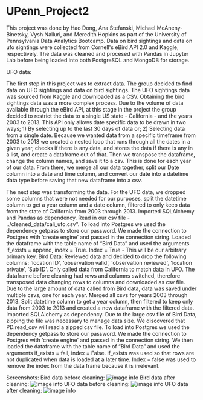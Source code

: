 # UPenn_Project2
This project was done by Hao Dong, Ana Stefanski, Michael McAneny-Binetsky, Vysh Nalluri, and Meredith Hopkins as part of the University of Pennsylvania Data Analytics Bootcamp. Data on bird sightings and data on ufo sightings were collected from Cornell's eBird API 2.0 and Kaggle, respectively. The data was cleaned and procesed with Pandas in Jupyter Lab before being loaded into both PostgreSQL and MongoDB for storage. 

UFO data:

The first step in this project was to extract data. The group decided to find data on UFO sightings and data on bird sightings. The UFO sightings data was sourced from Kaggle and downloaded as a CSV. Obtaining the bird sightings data was a more complex process. Due to the volume of data available through the eBird API, at this stage in the project the group decided to restrict the data to a single US state - California - and the years 2003 to 2013. This API only allows date specific data to be drawn in two ways; 1) By selecting up to the last 30 days of data or; 2) Selecting data from a single date. Because we wanted data from a specific timeframe from 2003 to 2013 we created a nested loop that runs through all the dates in a given year, checks if there is any data, and stores the data if there is any in a list, and create a dataframe out of that. Then we transpose the dataframe, change the column names, and save it to a csv. This is done for each year of our data. From there, we merge all our data together, split our Date column into a date and time column, and convert our date into a datetime data type before saving that new dataframe into a csv.

The next step was transforming the data. For the UFO data, we dropped some columns that were not needed for our purposes, split the datetime column to get a year column and a date column, filtered to only keep data from the state of California from 2003 through 2013. 
Imported SQLAlchemy and Pandas as dependency. Read in our csv file - ../cleaned_data/cali_ufo.csv". To load into Postgres we used the dependency getpass to store our password. We made the connection to Postgres with ‘create engine’ and passed in the connection string. Loaded the dataframe with the table name of “Bird Data” and used the arguments if_exists = append, index = True. Index = True - This will be our arbitrary primary key.
Bird Data:
Reviewed data and decided to drop the following columns: 'location ID', 'observation valid', 'observation reviewed', 'location private', ‘Sub ID’. Only called data from California to match data in UFO. The dataframe before cleaning had rows and columns switched, therefore transposed data changing rows to columns and downloaded as csv file. Due to the large amount of data called from Bird data, data was saved under multiple csvs, one for each year. Merged all csvs for years 2003 through 2013. Split datetime column to get a year column, then filtered to keep only data from 2003 to 2013 and created a new dataframe with the filtered data. Imported SQLAlchemy as dependency. Due to the large csv file of Bird Data, zipping the file was necessary to manage data size. We discovered that PD.read_csv will read a zipped csv file. To load into Postgres we used the dependency getpass to store our password. We made the connection to Postgres with ‘create engine’ and passed in the connection string. We then loaded the dataframe with the table name of “Bird Data” and used the arguments if_exists = fail, index = False. if_exists was used so that rows are not duplicated when data is loaded at a later time. Index = false was used to remove the index from the data frame because it is irrelevant.

Screenshots:
Bird data before cleaning: ![image info](https://github.com/haodong191/UPenn_Project2/blob/master/Images/Bird_before_data_transform.png)
Bird data after cleaning: ![image info](https://github.com/haodong191/UPenn_Project2/blob/master/Images/Bird_after_data_transform.png?raw=true)
UFO data before cleaning: ![image info](https://github.com/haodong191/UPenn_Project2/blob/master/Images/UFO%20before%20data%20transform.png)
UFO data after cleaning: ![image info](https://github.com/haodong191/UPenn_Project2/blob/master/Images/UFO_after_data_transform.png)

